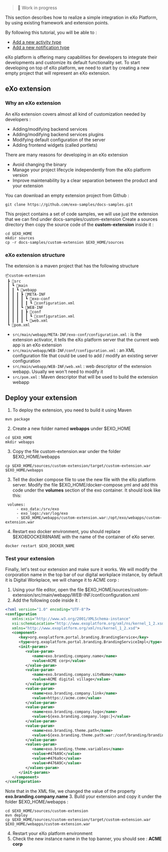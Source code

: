 > 🚧 Work in progress

This section describes how to realize a simple integration in eXo Platform, by using existing framework and extension points. 

By following this tutorial, you will be able to :
- [Add a new activity type](/guide/developer-guide/simple-integration/activity-type.html)
- [Add a new notification type](/guide/developer-guide/simple-integration/notification.html)


eXo platform is offering many capabilities for developers to integrate their developments and customize its default functionality set.
To start developing on top of eXo platform, we need to start by creating a new empty project that will represent an eXo extension.

## eXo extension

### Why an eXo extension
An eXo extension covers almost all kind of customization needed by developers :
 - Adding/modifying backend services
 - Adding/modifying backend services plugins
 - Modifying default configuration of the server
 - Adding frontend widgets (called portlets) 

There are many reasons for developing in an eXo extension
 - Avoid changing the binary
 - Manage your project lifecycle independently from the eXo platform version
 - Improve maintenability by a clear separation between the product and your extension 

You can download an empty extension project from Github :
```shell
git clone https://github.com/exo-samples/docs-samples.git
```
This project contains a set of code samples, we will use just the extension that we can find under docs-samples/custom-extension
Create a sources directory then copy the source code of the **custom-extension** inside it : 
```shell
cd $EXO_HOME
mkdir sources
cp -r docs-samples/custom-extension $EXO_HOME/sources
```

### eXo extension structure
The extension is a maven project that has the following structure
```
📦custom-extension
 ┣ 📂src
 ┃ ┗ 📂main
 ┃ ┃ ┗ 📂webapp
 ┃ ┃ ┃ ┣ 📂META-INF
 ┃ ┃ ┃ ┃ ┗ 📂exo-conf
 ┃ ┃ ┃ ┃ ┃ ┗ 📜configuration.xml
 ┃ ┃ ┃ ┗ 📂WEB-INF
 ┃ ┃ ┃ ┃ ┣ 📂conf
 ┃ ┃ ┃ ┃ ┃ ┗ 📜configuration.xml
 ┃ ┃ ┃ ┃ ┗ 📜web.xml
 ┗ 📜pom.xml
```
 - ``` src/main/webapp/META-INF/exo-conf/configuration.xml ``` : is the extension activator, it tells the eXo platform server that the current web app is an eXo extension
 - ``` src/main/webapp/WEB-INF/conf/configuration.xml ``` : an XML configuration file that could be used to add / modify an existing server configuration
 - ``` src/main/webapp/WEB-INF/web.xml ``` : web descriptor of the extension webapp. Usually we won't need  to modify it
 - ``` src/pom.xml ``` : Maven descriptor that will be used to build the extension webapp

 ## Deploy your extension

 1. To deploy the extension, you need to build it using Maven
 ```shell
 mvn package
 ```
 2. Create a new folder named **webapps** under $EXO\_HOME
 ```shell
 cd $EXO_HOME
 mkdir webapps
 ```
 3. Copy the file custom-extension.war under the folder $EXO\_HOME/webapps
 ```shell
 cp $EXO_HOME/sources/custom-extension/target/custom-extension.war $EXO_HOME/webapps
 ```
 3. Tell the docker compose file to use the new file with the eXo platform server. Modify the file $EXO_HOME/docker-compose.yml and add this code under the **volumes** section of the exo container. It should look like this:
 ```
  volumes:
      - exo_data:/srv/exo
      - exo_logs:/var/log/exo
      - $EXO_HOME/webapps/custom-extension.war:/opt/exo/webapps/custom-extension.war
 ``` 
 4. Restart exo docker environment, you should replace $EXO8DOCKER8NAME with the name of the container of eXo server.
 ```shell
docker restart $EXO_DOCKER_NAME 
 ```

 ### Test your extension
Finally, let's test our extension and make sure it works.
We will modify the corporation name in the top bar of our digital workplace instance, by default it is Digital Workplace, we will change it to ACME corp :
1. Using your file editor, open the file $EXO_HOME/sources/custom-extension/src/main/webapp/WEB-INF/conf/configuration.xml
2. Add the following code inside it :
```xml
<?xml version="1.0" encoding="UTF-8"?>
<configuration
   xmlns:xsi="http://www.w3.org/2001/XMLSchema-instance"
   xsi:schemaLocation="http://www.exoplatform.org/xml/ns/kernel_1_2.xsd http://www.exoplatform.org/xml/ns/kernel_1_2.xsd"
   xmlns="http://www.exoplatform.org/xml/ns/kernel_1_2.xsd">
   <component>
      <key>org.exoplatform.portal.branding.BrandingService</key>
      <type>org.exoplatform.portal.branding.BrandingServiceImpl</type>
      <init-params>
         <value-param>
            <name>exo.branding.company.name</name>
            <value>ACME corp</value>
         </value-param>
         <value-param>
            <name>exo.branding.company.siteName</name>
            <value>ACME digital village</value>
         </value-param>
         <value-param>
            <name>exo.branding.company.link</name>
            <value>https://acme.com</value>
         </value-param>
         <value-param>
            <name>exo.branding.company.logo</name>
            <value>${exo.branding.company.logo:}</value>
         </value-param>
         <value-param>
            <name>exo.branding.theme.path</name>
            <value>${exo.branding.theme.path:war:/conf/branding/branding.less}</value>
         </value-param>
         <values-param>
            <name>exo.branding.theme.variables</name>
            <value>#476A9C</value>
            <value>#476a9c</value>
            <value>#476A9C</value>
         </values-param>
      </init-params>
   </component>
</configuration>
```       
Note that in the XML file, we changed the value of the property **exo.branding.company.name**
3. Build your extension and copy it under the folder $EXO_HOME/webapps :
```shell
cd $EXO_HOME/sources/custom-extension 
mvn deploy
cp $EXO_HOME/sources/custom-extension/target/custom-extension.war $EXO_HOME/webapps/custom-extension.war
```
4. Restart your eXo platform environment
5. Check the new instance name in the top banner, you should see : **ACME corp**
